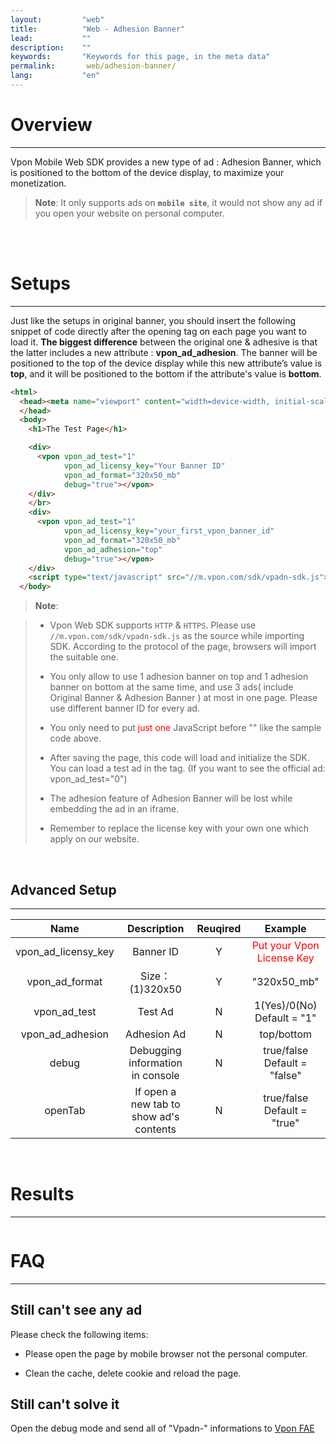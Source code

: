 ```yaml
---
layout:         "web"
title:          "Web - Adhesion Banner"
lead:           ""
description:    ""
keywords:       "Keywords for this page, in the meta data"
permalink:       web/adhesion-banner/
lang:           "en"
---
```


# Overview
---
Vpon Mobile Web SDK provides a new type of ad : Adhesion Banner, which is positioned to the bottom of the device display, to maximize your monetization.<br>

> **Note**:
>It only supports ads on <strong>`mobile site`</strong>, it would not show any ad if you open your website on personal computer.
<br>

<br>

# Setups
---
Just like the setups in original banner, you should insert the following snippet of code directly after the opening <body> tag on each page you want to load it. <strong>The biggest difference</strong> between the original one & adhesive is that the latter includes a new attribute : <strong>vpon_ad_adhesion</strong>. The banner will be positioned to the top of the device display while this new attribute’s value is <strong>top</strong>, and it will be positioned to the bottom if the attribute's value is <strong>bottom</strong>.



```html
<html>
  <head><meta name="viewport" content="width=device-width, initial-scale=1, maximum-scale=1">
  </head>
  <body>
    <h1>The Test Page</h1>

    <div>
      <vpon vpon_ad_test="1"
            vpon_ad_licensy_key="Your Banner ID"
            vpon_ad_format="320x50_mb"
            debug="true"></vpon>
    </div>
    </br>
    <div>
      <vpon vpon_ad_test="1"
            vpon_ad_licensy_key="your_first_vpon_banner_id"
            vpon_ad_format="320x50_mb"
            vpon_ad_adhesion="top"
            debug="true"></vpon>
    </div>
    <script type="text/javascript" src="//m.vpon.com/sdk/vpadn-sdk.js"> </script>
  </body>
```

> **Note**:

>* Vpon Web SDK supports `HTTP` & `HTTPS`. Please use `//m.vpon.com/sdk/vpadn-sdk.js` as the source while importing SDK. According to the protocol of the page, browsers will import the suitable one.
>
>* You only allow to use 1 adhesion banner on top and 1 adhesion banner on bottom at the same time, and use 3 ads( include Original Banner & Adhesion Banner ) at most in one page. Please use different banner ID for every ad.
>
>* You only need to put <font color="red">just one</font> JavaScript before "</body>" like the sample code above.
>
>* After saving the page, this code will load and initialize the SDK. You can load a test ad in the <vpon> tag. (If you want to see the official ad: vpon_ad_test="0")
>
>* The adhesion feature of Adhesion Banner will be lost while embedding the ad in an iframe.
>
>* Remember to replace the license key with your own one which apply on our website.

<br>

## Advanced Setup
---

Name                  | Description                              | Reuqired  | Example
:--------------------:|:----------------------------------------:|:----------:|:------------------------:
vpon\_ad\_licensy\_key| Banner ID                                | Y         | <font color="red">Put your Vpon License Key</font>
vpon\_ad\_format      | Size：<br>(1)320x50                      | Y          | "320x50\_mb"
vpon\_ad\_test        | Test Ad                                  | N          | 1(Yes)/0(No)<br>Default = "1"
vpon\_ad\_adhesion    | Adhesion Ad                              | N          | top/bottom<br>
debug                 | Debugging information in console         | N          | true/false<br>Default = "false"
openTab               | If open a new tab to show ad's contents  | N          | true/false<br>Default = "true"

<br>


# Results
---
<img src="{{site.imgurl}}/Adhesion-Banner-1.png" alt="" class="width-300"/>


# FAQ
---

## Still can't see any ad
Please check the following items:

* Please open the page by mobile browser not the personal computer.

* Clean the cache, delete cookie and reload the page.

## Still can't solve it
Open the debug mode and send all of  "Vpadn-" informations to [Vpon FAE]

[Vpon FAE]: mailto:fae@vpon.com
